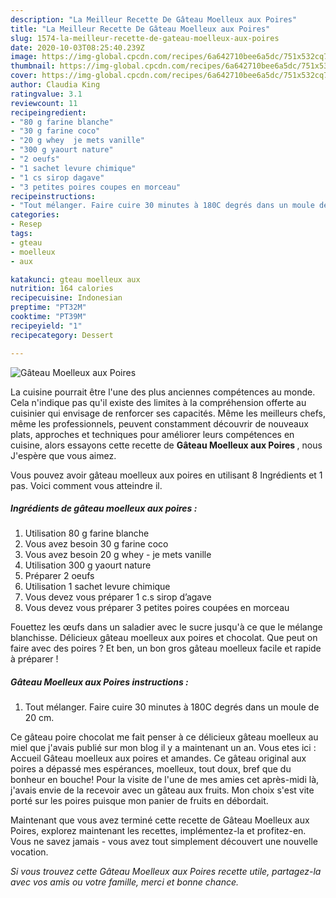 ```yaml
---
description: "La Meilleur Recette De Gâteau Moelleux aux Poires"
title: "La Meilleur Recette De Gâteau Moelleux aux Poires"
slug: 1574-la-meilleur-recette-de-gateau-moelleux-aux-poires
date: 2020-10-03T08:25:40.239Z
image: https://img-global.cpcdn.com/recipes/6a642710bee6a5dc/751x532cq70/gateau-moelleux-aux-poires-photo-principale-de-la-recette.jpg
thumbnail: https://img-global.cpcdn.com/recipes/6a642710bee6a5dc/751x532cq70/gateau-moelleux-aux-poires-photo-principale-de-la-recette.jpg
cover: https://img-global.cpcdn.com/recipes/6a642710bee6a5dc/751x532cq70/gateau-moelleux-aux-poires-photo-principale-de-la-recette.jpg
author: Claudia King
ratingvalue: 3.1
reviewcount: 11
recipeingredient:
- "80 g farine blanche"
- "30 g farine coco"
- "20 g whey  je mets vanille"
- "300 g yaourt nature"
- "2 oeufs"
- "1 sachet levure chimique"
- "1 cs sirop dagave"
- "3 petites poires coupes en morceau"
recipeinstructions:
- "Tout mélanger. Faire cuire 30 minutes à 180C degrés dans un moule de 20 cm."
categories:
- Resep
tags:
- gteau
- moelleux
- aux

katakunci: gteau moelleux aux 
nutrition: 164 calories
recipecuisine: Indonesian
preptime: "PT32M"
cooktime: "PT39M"
recipeyield: "1"
recipecategory: Dessert

---
```



![Gâteau Moelleux aux Poires](https://img-global.cpcdn.com/recipes/6a642710bee6a5dc/751x532cq70/gateau-moelleux-aux-poires-photo-principale-de-la-recette.jpg)

La cuisine pourrait être l'une des plus anciennes compétences au monde. Cela n'indique pas qu'il existe des limites à la compréhension offerte au cuisinier qui envisage de renforcer ses capacités. Même les meilleurs chefs, même les professionnels, peuvent constamment découvrir de nouveaux plats, approches et techniques pour améliorer leurs compétences en cuisine, alors essayons cette recette de <strong> Gâteau Moelleux aux Poires </strong>, nous J'espère que vous aimez.

<!--inarticleads1-->

Vous pouvez avoir gâteau moelleux aux poires en utilisant 8 Ingrédients et 1 pas. Voici comment vous atteindre il.

##### Ingrédients de gâteau moelleux aux poires :

1. Utilisation 80 g farine blanche
1. Vous avez besoin 30 g farine coco
1. Vous avez besoin 20 g whey - je mets vanille
1. Utilisation 300 g yaourt nature
1. Préparer 2 oeufs
1. Utilisation 1 sachet levure chimique
1. Vous devez vous préparer 1 c.s sirop d’agave
1. Vous devez vous préparer 3 petites poires coupées en morceau


Fouettez les œufs dans un saladier avec le sucre jusqu&#39;à ce que le mélange blanchisse. Délicieux gâteau moelleux aux poires et chocolat. Que peut on faire avec des poires ? Et ben, un bon gros gâteau moelleux facile et rapide à préparer ! 

<!--inarticleads2-->

##### Gâteau Moelleux aux Poires instructions :

1. Tout mélanger. Faire cuire 30 minutes à 180C degrés dans un moule de 20 cm.


Ce gâteau poire chocolat me fait penser à ce délicieux gâteau moelleux au miel que j&#39;avais publié sur mon blog il y a maintenant un an. Vous etes ici : Accueil Gâteau moelleux aux poires et amandes. Ce gâteau original aux poires a dépassé mes espérances, moelleux, tout doux, bref que du bonheur en bouche! Pour la visite de l&#39;une de mes amies cet après-midi là, j&#39;avais envie de la recevoir avec un gâteau aux fruits. Mon choix s&#39;est vite porté sur les poires puisque mon panier de fruits en débordait. 

<!--inarticleads1-->

<p>
Maintenant que vous avez terminé cette recette de Gâteau Moelleux aux Poires, explorez maintenant les recettes, implémentez-la et profitez-en. Vous ne savez jamais - vous avez tout simplement découvert une nouvelle vocation.
</p>

<p>
<i>Si vous trouvez cette Gâteau Moelleux aux Poires recette utile, partagez-la avec vos amis ou votre famille, merci et bonne chance.</i>
</p>
